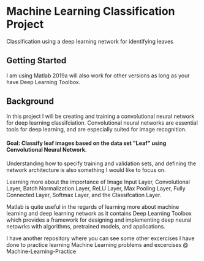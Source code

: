 # Machine Learning Classification Project
Classification using a deep learning network for identifying leaves

## Getting Started
I am using Matlab 2019a will also work for other versions as long as your have Deep Learning Toolbox.


## Background

In this project I will be creating and training a convolutional neural network for deep learning classifciation.
Convolutional neural networks are essential tools for deep learning, and are especially suited for image recognition.

#### Goal: Classify leaf images based on the data set "Leaf" using Convolutional Neural Network.

Understanding how to specify training and validation sets, and defining the network architecture is also something I would like to focus on.

Learning more about the importance of Image Input Layer, Convolutional Layer, Batch Normalization Layer, ReLU Layer, Max Pooling Layer, Fully Connected Layer, Softmax Layer, and the Classifcation Layer.

Matlab is quite useful in the regards of learning more about machine learning and deep learning network as it contains Deep Learning Toolbox which provides a framework for designing and implementing deep neural netowrks with algorithms, pretrained models, and applications.

I have another repository where you can see some other excercises I have done to practice learning Machine Learning problems and excercises @ Machine-Learning-Practice
